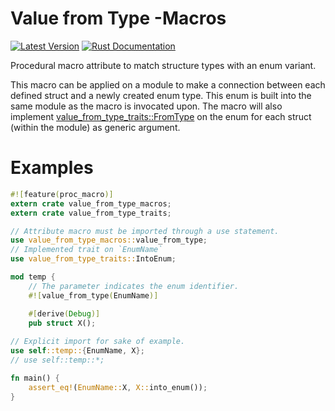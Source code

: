 Value from Type -Macros
===============================

[![Latest Version](https://img.shields.io/crates/v/value_from_type_macros.svg)](https://crates.io/crates/value_from_type_macros)
[![Rust Documentation](https://img.shields.io/badge/api-rustdoc-blue.svg)](https://docs.rs/value_from_type_macros)

Procedural macro attribute to match structure types with an enum variant.

This macro can be applied on a module to make a connection between each defined struct
and a newly created enum type. This enum is built into the same module as 
the macro is invocated upon.
The macro will also implement [value_from_type_traits::FromType](https://docs.rs/value_from_type_traits) on the enum
for each struct (within the module) as generic argument.

# Examples
 
```rust
#![feature(proc_macro)]
extern crate value_from_type_macros;
extern crate value_from_type_traits;

// Attribute macro must be imported through a use statement.
use value_from_type_macros::value_from_type;
// Implemented trait on `EnumName`
use value_from_type_traits::IntoEnum;

mod temp {
    // The parameter indicates the enum identifier.
    #![value_from_type(EnumName)]

    #[derive(Debug)]
    pub struct X(); 
 
// Explicit import for sake of example.
use self::temp::{EnumName, X};
// use self::temp::*;

fn main() {
	assert_eq!(EnumName::X, X::into_enum()); 
}
```
